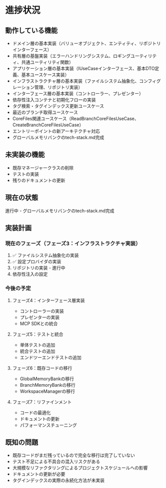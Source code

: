 # 進捗状況

## 動作している機能

- ドメイン層の基本実装（バリューオブジェクト、エンティティ、リポジトリインターフェース）
- 共有層の基盤実装（エラーハンドリングシステム、ロギングユーティリティ、共通ユーティリティ関数）
- アプリケーション層の基本実装（IUseCaseインターフェース、基本DTO定義、基本ユースケース実装）
- インフラストラクチャ層の基本実装（ファイルシステム抽象化、コンフィグレーション管理、リポジトリ実装）
- インターフェース層の基本実装（コントローラー、プレゼンター）
- 依存性注入コンテナと初期化フローの実装
- タグ検索・タグインデックス更新ユースケース
- 最近のブランチ取得ユースケース
- CoreFiles関連ユースケース（ReadBranchCoreFilesUseCase、CreateBranchCoreFilesUseCase）
- エントリーポイントの新アーキテクチャ対応
- グローバルメモリバンクのtech-stack.md完成
## 未実装の機能

- 既存マネージャークラスの削除
- テストの実装
- 残りのドキュメントの更新
## 現在の状態

進行中 - グローバルメモリバンクのtech-stack.md完成
## 実装計画

### 現在のフェーズ（フェーズ3：インフラストラクチャ実装）
1. ✅ ファイルシステム抽象化の実装
2. ✅ 設定プロバイダの実装
3. リポジトリの実装 - 進行中
4. 依存性注入の設定

### 今後の予定
1. フェーズ4：インターフェース層実装
   - コントローラーの実装
   - プレゼンターの実装
   - MCP SDKとの統合

2. フェーズ5：テストと統合
   - 単体テストの追加
   - 統合テストの追加
   - エンドツーエンドテストの追加

3. フェーズ6：既存コードの移行
   - GlobalMemoryBankの移行
   - BranchMemoryBankの移行
   - WorkspaceManagerの移行

4. フェーズ7：リファインメント
   - コードの最適化
   - ドキュメントの更新
   - パフォーマンスチューニング

## 既知の問題

- 既存コードがまだ残っているので完全な移行は完了していない
- テスト不足による不具合の混入リスクがある
- 大規模なリファクタリングによるプロジェクトスケジュールへの影響
- ドキュメントの更新が必要
- タグインデックスの実際の永続化方法が未実装
